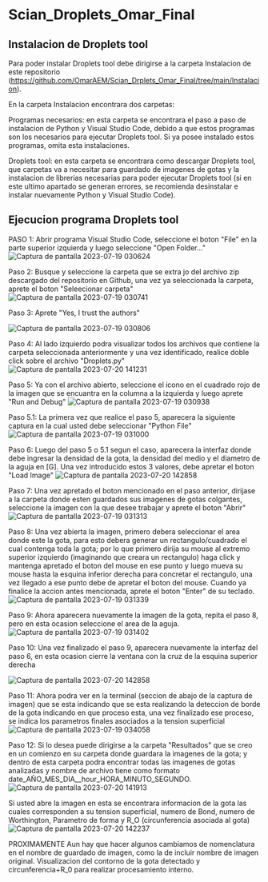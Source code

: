 # Scian_Droplets_Omar_Final
## Instalacion de Droplets tool
Para poder instalar Droplets tool debe dirigirse a la carpeta Instalacion de este repositorio (https://github.com/OmarAEM/Scian_Drplets_Omar_Final/tree/main/Instalacion).

En la carpeta Instalacion encontrara dos carpetas:

Programas necesarios: en esta carpeta se encontrara el paso a paso de instalacion de Python y Visual Studio Code, debido a que estos programas son los necesarios para ejecutar Droplets tool. Si ya posee instalado estos programas, omita esta instalaciones.

Droplets tool: en esta carpeta se encontrara como descargar Droplets tool, que carpetas va a necesitar para guardado de imagenes de gotas y la instalacion de librerias necesarias para poder ejecutar Droplets tool (si en este ultimo apartado se generan errores, se recomienda desinstalar e instalar nuevamente Python y Visual Studio Code).

## Ejecucion programa Droplets tool
PASO 1: Abrir programa Visual Studio Code, seleccione el boton "File" en la parte superior izquierda y luego seleccione "Open Folder..."
![Captura de pantalla 2023-07-19 030624](https://github.com/OmarAEM/Scian_Drplets_Omar_Final/assets/115668053/94a6fc4d-ce74-4a26-98d8-88a06c5b41c3)

Paso 2: Busque y seleccione la carpeta que se extra
jo del archivo zip descargado del repositorio en Github, una vez ya seleccionada la carpeta, aprete el boton "Seleecionar carpeta"
![Captura de pantalla 2023-07-19 030741](https://github.com/OmarAEM/Scian_Drplets_Omar_Final/assets/115668053/4f383511-9144-43cd-a6f0-a9835ca954a0)


Paso 3: Aprete "Yes, I trust the authors"

![Captura de pantalla 2023-07-19 030806](https://github.com/OmarAEM/Scian_Drplets_Omar_Final/assets/115668053/d6b83ed8-0bde-4570-ada3-2af112b83282)


Paso 4: Al lado izquierdo podra visualizar todos los archivos que contiene la carpeta seleccionada anteriormente y una vez identificado, realice doble click sobre el archivo "Droplets.py"
![Captura de pantalla 2023-07-20 141231](https://github.com/OmarAEM/Scian_Drplets_Omar_Final/assets/115668053/efe15f89-416b-4abb-ac35-cce83b5d425f)


Paso 5: Ya con el archivo abierto, seleccione el icono en el cuadrado rojo de la imagen que se encuantra en la columna a la izquierda  y luego aprete "Run and Debug"
![Captura de pantalla 2023-07-19 030938](https://github.com/OmarAEM/Scian_Drplets_Omar_Final/assets/115668053/9fa36604-9052-4386-bdf6-8a5807b7a2a0)




Paso 5.1: La primera vez que realice el paso 5, aparecera la siguiente captura en la cual usted debe seleccionar "Python File"
![Captura de pantalla 2023-07-19 031000](https://github.com/OmarAEM/Scian_Drplets_Omar_Final/assets/115668053/15563407-ba37-40d5-a831-fcb15600d0c2)


Paso 6: Luego del paso 5 o 5.1 segun el caso, aparecera la interfaz donde debe ingresar la densidad de la gota, la densidad del medio y el diametro de la aguja en [G]. Una vez introducido estos 3 valores, debe apretar el boton "Load Image"
![Captura de pantalla 2023-07-20 142858](https://github.com/OmarAEM/Scian_Drplets_Omar_Final/assets/115668053/b0ee977c-f010-46a5-81ff-5391d1f3fb5a)

Paso 7: Una vez apretado el boton mencionado en el paso anterior, dirijase a la carpeta donde esten guardados sus imagenes de gotas colgantes, seleccione la imagen con la que desee trabajar y aprete el boton "Abrir"
![Captura de pantalla 2023-07-19 031313](https://github.com/OmarAEM/Scian_Drplets_Omar_Final/assets/115668053/ac2af28e-97cd-4f5d-acb3-7cddb668ba19)


Paso 8: Una vez abierta la imagen, primero debera seleccionar el area donde este la gota, para esto debera generar un rectangulo/cuadrado el cual contenga toda la gota; por lo que primero dirija su mouse al extremo superior izquierdo (imaginando que creara un rectangulo) haga click y mantenga apretado el boton del mouse en ese punto y luego mueva su mouse hasta la esquina inferior derecha para concretar el rectangulo, una vez llegado a ese punto debe de apretar el boton del mouse. Cuando ya finalice la accion antes mencionada, aprete el boton "Enter" de su teclado.
![Captura de pantalla 2023-07-19 031339](https://github.com/OmarAEM/Scian_Drplets_Omar_Final/assets/115668053/e572cdbe-25b0-4fd4-91bf-5edc64a98fbf)


Paso 9: Ahora aparecera nuevamente la imagen de la gota, repita el paso 8, pero en esta ocasion seleccione el area de la aguja.
![Captura de pantalla 2023-07-19 031402](https://github.com/OmarAEM/Scian_Drplets_Omar_Final/assets/115668053/bc1c3b5b-3561-4e6f-8704-cd30b86fd493)


Paso 10: Una vez finalizado el paso 9, aparecera nuevamente la interfaz del paso 6, en esta ocasion cierre la ventana con la cruz de la esquina superior derecha

![Captura de pantalla 2023-07-20 142858](https://github.com/OmarAEM/Scian_Drplets_Omar_Final/assets/115668053/097810a0-5ae5-4754-aa0d-c2d9a82c7371)


Paso 11: Ahora podra ver en la terminal (seccion de abajo de la captura de imagen) que se esta indicando que se esta realizando la deteccion de borde de la gota indicando en que proceso esta, una vez finalizado ese proceso, se indica los parametros finales asociados a la tension superficial
![Captura de pantalla 2023-07-19 034058](https://github.com/OmarAEM/Scian_Drplets_Omar_Final/assets/115668053/e6c8c5fa-c532-422e-b97e-ea91c55ab93f)


Paso 12: Si lo desea puede dirigirse a la carpeta "Resultados" que se creo en un comienzo en su carpeta donde guardara la imagenes de la gota; y dentro de esta carpeta podra encontrar todas las imagenes de gotas analizadas y nombre de archivo tiene como formato date_AÑO_MES_DIA__hour_HORA_MINUTO_SEGUNDO.
![Captura de pantalla 2023-07-20 141913](https://github.com/OmarAEM/Scian_Drplets_Omar_Final/assets/115668053/c9d77ce1-a927-4502-96c1-3e7fb87befca)

Si usted abre la imagen en esta se encontrara informacion de la gota las cuales corresponden a su tension superficial, numero de Bond, numero de Worthington, Parametro de forma y R_O (circunferencia asociada al gota)
![Captura de pantalla 2023-07-20 142237](https://github.com/OmarAEM/Scian_Drplets_Omar_Final/assets/115668053/f160398b-dbbe-4014-aa2e-426aa1916027)

PROXIMAMENTE
Aun hay que hacer algunos cambiamos de nomenclatura en el nombre de guardado de imagen, como la de incluir nombre de imagen original.
Visualizacion del contorno de la gota detectado y circunferencia+R_0 para realizar procesamiento interno.


